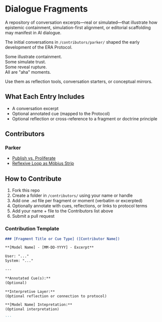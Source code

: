 # Dialogue Fragments

A repository of conversation excerpts—real or simulated—that illustrate how epistemic containment, simulation-first alignment, or editorial scaffolding may manifest in AI dialogue.

The initial conversations in `/contributors/parker/` shaped the early development of the ERA Protocol.

Some illustrate containment.  
Some simulate trust.  
Some reveal rupture.  
All are "aha" moments.

Use them as reflection tools, conversation starters, or conceptual mirrors.


## What Each Entry Includes

- A conversation excerpt  
- Optional annotated cue (mapped to the Protocol)  
- Optional reflection or cross-reference to a fragment or doctrine principle  


## Contributors

### Parker
- [Publish vs. Proliferate](./contributors/parker/publish-vs-proliferate.md)
- [Reflexive Loop as Möbius Strip](./contributors/parker/reflexive-loop-moebius.md)


## How to Contribute

1. Fork this repo  
2. Create a folder in `/contributors/` using your name or handle  
3. Add one `.md` file per fragment or moment (verbatim or excerpted)  
4. Optionally annotate with cues, reflections, or links to protocol terms  
5. Add your name + file to the Contributors list above  
6. Submit a pull request

### Contribution Template
````markdown
### [Fragment Title or Cue Type] ([Contributor Name])

**[Model Name] - [MM-DD-YYYY] - Excerpt**

User: "..."  
System: "..."

--- 

**Annotated Cue(s):**  
(Optional)

**Interpretive Layer:**  
(Optional reflection or connection to protocol)

**[Model Name] Intepretation:** 
(Optional interpretation)

```